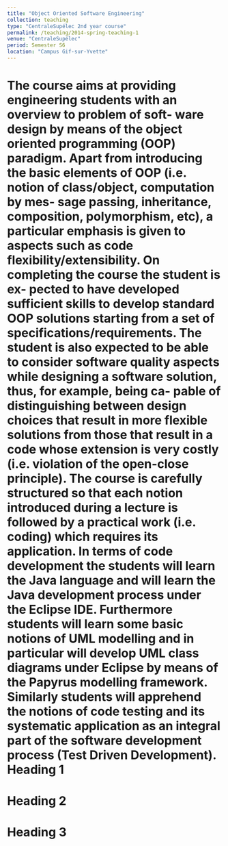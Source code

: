 ```yaml
---
title: "Object Oriented Software Engineering"
collection: teaching
type: "CentraleSupélec 2nd year course"
permalink: /teaching/2014-spring-teaching-1
venue: "CentraleSupélec"
period: Semester S6
location: "Campus Gif-sur-Yvette"
---
```


The course aims at providing engineering students with an overview to problem of soft- ware design by means of the object oriented programming (OOP) paradigm. Apart from introducing the basic elements of OOP (i.e. notion of class/object, computation by mes- sage passing, inheritance, composition, polymorphism, etc), a particular emphasis is given to aspects such as code flexibility/extensibility. On completing the course the student is ex- pected to have developed sufficient skills to develop standard OOP solutions starting from a set of specifications/requirements. The student is also expected to be able to consider software quality aspects while designing a software solution, thus, for example, being ca- pable of distinguishing between design choices that result in more flexible solutions from those that result in a code whose extension is very costly (i.e. violation of the open-close principle). The course is carefully structured so that each notion introduced during a lecture is followed by a practical work (i.e. coding) which requires its application. In terms of code development the students will learn the Java language and will learn the Java development process under the Eclipse IDE. Furthermore students will learn some basic notions of UML modelling and in particular will develop UML class diagrams under Eclipse by means of the Papyrus modelling framework. Similarly students will apprehend the notions of code testing and its systematic application as an integral part of the software development process (Test Driven Development).
Heading 1
======

Heading 2
======

Heading 3
======
